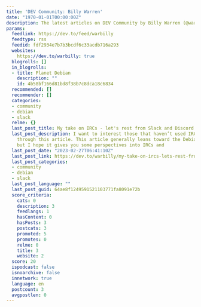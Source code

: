 ```yaml
---
title: 'DEV Community: Billy Warren'
date: "1970-01-01T00:00:00Z"
description: The latest articles on DEV Community by Billy Warren (@warbilly).
params:
  feedlink: https://dev.to/feed/warbilly
  feedtype: rss
  feedid: fdf2934e7b7b3bcdf6c33acdb716a293
  websites:
    https://dev.to/warbilly: true
  blogrolls: []
  in_blogrolls:
  - title: Planet Debian
    description: ""
    id: 4b58bf166d81bd8f38b7c8dca18c6834
  recommended: []
  recommender: []
  categories:
  - community
  - debian
  - slack
  relme: {}
  last_post_title: My take on IRCs - let's rest from Slack and Discord for a while.
  last_post_description: I want to interest those that haven’t used IRCs for a while
    through this article. This article generally leans toward the Debian Community
    but I hope it gives you some perspectives into IRCs and
  last_post_date: "2023-02-27T06:41:10Z"
  last_post_link: https://dev.to/warbilly/my-take-on-ircs-lets-rest-from-slack-and-discord-for-a-while-2g9g
  last_post_categories:
  - community
  - debian
  - slack
  last_post_language: ""
  last_post_guid: 64ae8f1249591521103771fa8091e72b
  score_criteria:
    cats: 0
    description: 3
    feedlangs: 1
    hasContent: 0
    hasPosts: 3
    postcats: 3
    promoted: 5
    promotes: 0
    relme: 0
    title: 3
    website: 2
  score: 20
  ispodcast: false
  isnoarchive: false
  innetwork: true
  language: en
  postcount: 3
  avgpostlen: 0
---
```

